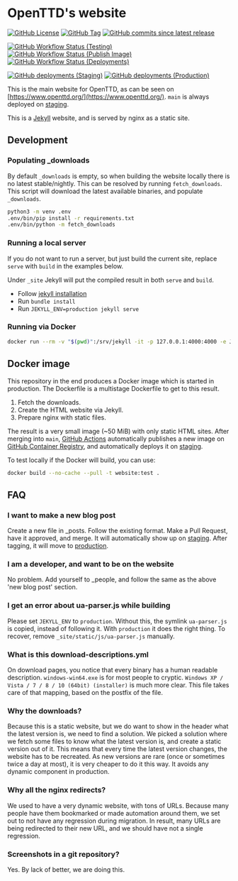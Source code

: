 # OpenTTD's website

[![GitHub License](https://img.shields.io/github/license/OpenTTD/website)](https://github.com/OpenTTD/website/blob/main/LICENSE)
[![GitHub Tag](https://img.shields.io/github/v/tag/OpenTTD/website?include_prereleases&label=stable)](https://github.com/OpenTTD/website/releases)
[![GitHub commits since latest release](https://img.shields.io/github/commits-since/OpenTTD/website/latest/main)](https://github.com/OpenTTD/website/commits/main)

[![GitHub Workflow Status (Testing)](https://img.shields.io/github/workflow/status/OpenTTD/website/Testing/main?label=main)](https://github.com/OpenTTD/website/actions?query=workflow%3ATesting)
[![GitHub Workflow Status (Publish Image)](https://img.shields.io/github/workflow/status/OpenTTD/website/Publish%20image?label=publish)](https://github.com/OpenTTD/website/actions?query=workflow%3A%22Publish+image%22)
[![GitHub Workflow Status (Deployments)](https://img.shields.io/github/workflow/status/OpenTTD/website/Deployment?label=deployment)](https://github.com/OpenTTD/website/actions?query=workflow%3A%22Deployment%22)

[![GitHub deployments (Staging)](https://img.shields.io/github/deployments/OpenTTD/website/staging?label=staging)](https://github.com/OpenTTD/website/deployments)
[![GitHub deployments (Production)](https://img.shields.io/github/deployments/OpenTTD/website/production?label=production)](https://github.com/OpenTTD/website/deployments)


This is the main website for OpenTTD, as can be seen on [https://www.openttd.org/](https://www.openttd.org/).
`main` is always deployed on [staging](https://www-staging.openttd.org/).

This is a [Jekyll](https://jekyllrb.com/) website, and is served by nginx as a static site.

## Development

### Populating _downloads

By default `_downloads` is empty, so when building the website locally there is no latest stable/nightly.
This can be resolved by running `fetch_downloads`.
This script will download the latest available binaries, and populate `_downloads`.

```bash
python3 -m venv .env
.env/bin/pip install -r requirements.txt
.env/bin/python -m fetch_downloads
```

### Running a local server

If you do not want to run a server, but just build the current site, replace `serve` with `build` in the examples below.

Under `_site` Jekyll will put the compiled result in both `serve` and `build`.

- Follow [jekyll installation](https://jekyllrb.com/docs/installation/)
- Run `bundle install`
- Run `JEKYLL_ENV=production jekyll serve`

### Running via Docker

```bash
docker run --rm -v "$(pwd)":/srv/jekyll -it -p 127.0.0.1:4000:4000 -e JEKYLL_ENV=production jekyll/jekyll jekyll serve
```

## Docker image

This repository in the end produces a Docker image which is started in production.
The Dockerfile is a multistage Dockerfile to get to this result.

1) Fetch the downloads.
2) Create the HTML website via Jekyll.
3) Prepare nginx with static files.

The result is a very small image (~50 MiB) with only static HTML sites.
After merging into `main`, [GitHub Actions](https://github.com/OpenTTD/website/actions) automatically publishes a new image on [GitHub Container Registry](https://github.com/OpenTTD/website/pkgs/container/website), and automatically deploys it on [staging](https://www-staging.openttd.org/).

To test locally if the Docker will build, you can use:

```bash
docker build --no-cache --pull -t website:test .
```

## FAQ

### I want to make a new blog post

Create a new file in _posts.
Follow the existing format.
Make a Pull Request, have it approved, and merge.
It will automatically show up on [staging](https://www-staging.openttd.org/).
After tagging, it will move to [production](https://www.openttd.org/).

### I am a developer, and want to be on the website

No problem.
Add yourself to _people, and follow the same as the above 'new blog post' section.

### I get an error about ua-parser.js while building

Please set `JEKYLL_ENV` to `production`.
Without this, the symlink `ua-parser.js` is copied, instead of following it.
With `production` it does the right thing.
To recover, remove `_site/static/js/ua-parser.js` manually.

### What is this download-descriptions.yml

On download pages, you notice that every binary has a human readable description.
`windows-win64.exe` is for most people to cryptic.
`Windows XP / Vista / 7 / 8 / 10 (64bit) (installer)` is much more clear.
This file takes care of that mapping, based on the postfix of the file.

### Why the downloads?

Because this is a static website, but we do want to show in the header what the latest version is, we need to find a solution.
We picked a solution where we fetch some files to know what the latest version is, and create a static version out of it.
This means that every time the latest version changes, the website has to be recreated.
As new versions are rare (once or sometimes twice a day at most), it is very cheaper to do it this way.
It avoids any dynamic component in production.

### Why all the nginx redirects?

We used to have a very dynamic website, with tons of URLs.
Because many people have them bookmarked or made automation around them, we set out to not have any regression during migration.
In result, many URLs are being redirected to their new URL, and we should have not a single regression.

### Screenshots in a git repository?

Yes.
By lack of better, we are doing this.
